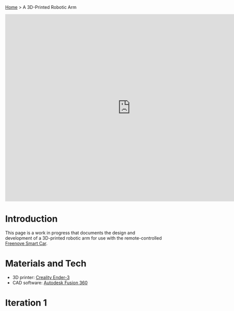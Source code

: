 [Home](../index.md) > A 3D-Printed Robotic Arm 

<iframe src="https://gmail3021534.autodesk360.com/shares/public/SH35dfcQT936092f0e4344f64dd3dcf58a6f?mode=embed" width="800" height="600" allowfullscreen="true" webkitallowfullscreen="true" mozallowfullscreen="true"  frameborder="0"></iframe>

# Introduction

This page is a work in progress that documents the design and development of a 3D-printed robotic arm for use with the 
remote-controlled [Freenove Smart Car](smart-car.md).

# Materials and Tech

* 3D printer:  [Creality Ender-3](https://www.creality.com/products/ender-3-3d-printer)
* CAD software:  [Autodesk Fusion 360](https://www.autodesk.com/products/fusion-360/personal)

# Iteration 1
